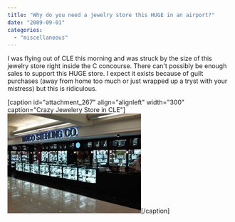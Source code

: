 ```yaml
---
title: "Why do you need a jewelry store this HUGE in an airport?"
date: "2009-09-01"
categories: 
  - "miscellaneous"
---
```


I was flying out of CLE this morning and was struck by the size of this jewelry store right inside the C concourse. There can't possibly be enough sales to support this HUGE store. I expect it exists because of guilt purchases (away from home too much or just wrapped up a tryst with your mistress) but this is ridiculous.

\[caption id="attachment\_267" align="alignleft" width="300" caption="Crazy Jewelery Store in CLE"\]![Crazy Jewelery Store in CLE](images/IMG00025-20090901-0719-300x225.jpg "IMG00025-20090901-0719")\[/caption\]

